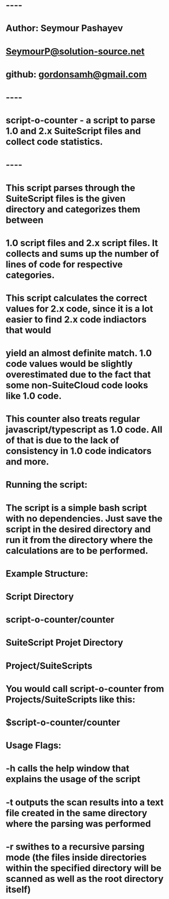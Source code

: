 # ----
# Author: Seymour Pashayev
# SeymourP@solution-source.net
# github: gordonsamh@gmail.com
# ----
# script-o-counter - a script to parse 1.0 and 2.x SuiteScript files and collect code statistics.
# ----
# This script parses through the SuiteScript files is the given directory and categorizes them between
# 1.0 script files and 2.x script files. It collects and sums up the number of lines of code for respective categories.
# This script calculates the correct values for 2.x code, since it is a lot easier to find 2.x code indiactors that would
# yield an almost definite match. 1.0 code values would be slightly overestimated due to the fact that some non-SuiteCloud code looks like 1.0 code.
# This counter also treats regular javascript/typescript as 1.0 code. All of that is due to the lack of consistency in 1.0 code indicators and more.

# Running the script:
# The script is a simple bash script with no dependencies. Just save the script in the desired directory and run it from the directory where the calculations are to be performed.
#
# Example Structure:
# 
# Script Directory
# script-o-counter/counter
#
# SuiteScript Projet Directory
# Project/SuiteScripts
#
# You would call script-o-counter from Projects/SuiteScripts like this:
# $script-o-counter/counter

# Usage Flags:
# -h calls the help window that explains the usage of the script
# -t outputs the scan results into a text file created in the same directory where the parsing was performed
# -r swithes to a recursive parsing mode (the files inside directories within the specified directory will be scanned as well as the root directory itself)

